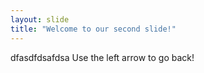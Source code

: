 ```yaml
---
layout: slide
title: "Welcome to our second slide!"
---
```

dfasdfdsafdsa
Use the left arrow to go back!
